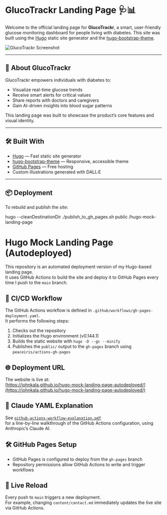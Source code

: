 # GlucoTrackr Landing Page 🩺📊

Welcome to the official landing page for **GlucoTrackr**, a smart, user-friendly glucose monitoring dashboard for people living with diabetes. This site was built using the [Hugo](https://gohugo.io/) static site generator and the [hugo-bootstrap-theme](https://github.com/filipecarneiro/hugo-bootstrap-theme).

![GlucoTrackr Screenshot](static/images/logo.png)

---

## 🚀 About GlucoTrackr

GlucoTrackr empowers individuals with diabetes to:

- Visualize real-time glucose trends
- Receive smart alerts for critical values
- Share reports with doctors and caregivers
- Gain AI-driven insights into blood sugar patterns

This landing page was built to showcase the product’s core features and visual identity.

---

## 🛠️ Built With

- [Hugo](https://gohugo.io/) — Fast static site generator
- [hugo-bootstrap-theme](https://github.com/filipecarneiro/hugo-bootstrap-theme) — Responsive, accessible theme
- [GitHub Pages](https://pages.github.com/) — Free hosting
- Custom illustrations generated with DALL·E

---


## 📦 Deployment

To rebuild and publish the site:

hugo --cleanDestinationDir
./publish_to_gh_pages.sh public <your-github-username>/hugo-mock-landing-page
# Hugo Mock Landing Page (Autodeployed)

This repository is an automated deployment version of my Hugo-based landing page.  
It uses GitHub Actions to build the site and deploy it to GitHub Pages every time I push to the `main` branch.

## 🔁 CI/CD Workflow

The GitHub Actions workflow is defined in `.github/workflows/gh-pages-deployment.yaml`.  
It performs the following steps:

1. Checks out the repository
2. Initializes the Hugo environment (v0.144.1)
3. Builds the static website with `hugo -D --gc --minify`
4. Publishes the `public/` output to the `gh-pages` branch using `peaceiris/actions-gh-pages`

## 🌐 Deployment URL

The website is live at:  
[https://johnkala.github.io/hugo-mock-landing-page-autodeployed/](https://johnkala.github.io/hugo-mock-landing-page-autodeployed/)

## 🧠 Claude YAML Explanation

See [`github-actions-workflow-explanation.pdf`](github-actions-workflow-explanation.pdf)  
for a line-by-line walkthrough of the GitHub Actions configuration, using Anthropic’s Claude AI.

## 🛠️ GitHub Pages Setup

- GitHub Pages is configured to deploy from the `gh-pages` branch
- Repository permissions allow GitHub Actions to write and trigger workflows

## 🧪 Live Reload

Every push to `main` triggers a new deployment.  
For example, changing `content/contact.md` immediately updates the live site via GitHub Actions.

